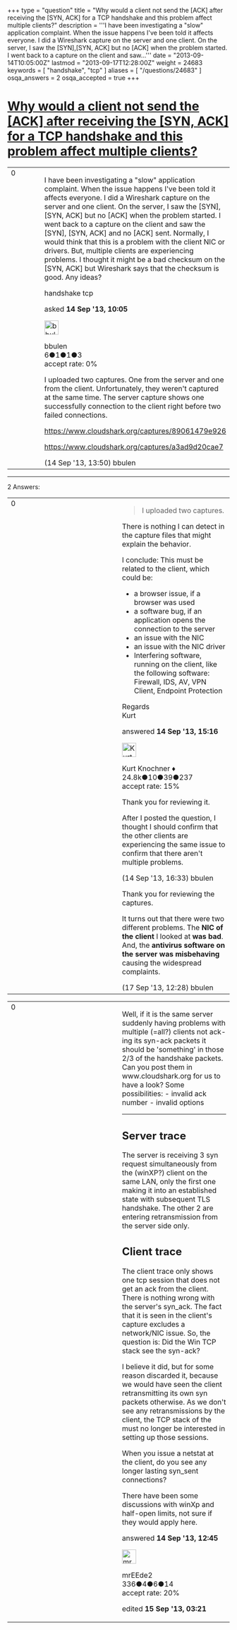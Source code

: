 +++
type = "question"
title = "Why would a client not send the [ACK] after receiving the [SYN, ACK] for a TCP handshake and this problem affect multiple clients?"
description = '''I have been investigating a &quot;slow&quot; application complaint. When the issue happens I&#x27;ve been told it affects everyone. I did a Wireshark capture on the server and one client. On the server, I saw the [SYN],[SYN, ACK] but no [ACK] when the problem started. I went back to a capture on the client and saw...'''
date = "2013-09-14T10:05:00Z"
lastmod = "2013-09-17T12:28:00Z"
weight = 24683
keywords = [ "handshake", "tcp" ]
aliases = [ "/questions/24683" ]
osqa_answers = 2
osqa_accepted = true
+++

<div class="headNormal">

# [Why would a client not send the \[ACK\] after receiving the \[SYN, ACK\] for a TCP handshake and this problem affect multiple clients?](/questions/24683/why-would-a-client-not-send-the-ack-after-receiving-the-syn-ack-for-a-tcp-handshake-and-this-problem-affect-multiple-clients)

</div>

<div id="main-body">

<div id="askform">

<table id="question-table" style="width:100%;"><colgroup><col style="width: 50%" /><col style="width: 50%" /></colgroup><tbody><tr class="odd"><td style="width: 30px; vertical-align: top"><div class="vote-buttons"><span id="post-24683-upvote" class="ajax-command post-vote up" rel="nofollow" title="I like this post (click again to cancel)"> </span><div id="post-24683-score" class="post-score" title="current number of votes">0</div><span id="post-24683-downvote" class="ajax-command post-vote down" rel="nofollow" title="I dont like this post (click again to cancel)"> </span> <span id="favorite-mark" class="ajax-command favorite-mark" rel="nofollow" title="mark/unmark this question as favorite (click again to cancel)"> </span><div id="favorite-count" class="favorite-count"></div></div></td><td><div id="item-right"><div class="question-body"><p>I have been investigating a "slow" application complaint. When the issue happens I've been told it affects everyone. I did a Wireshark capture on the server and one client. On the server, I saw the [SYN],[SYN, ACK] but no [ACK] when the problem started. I went back to a capture on the client and saw the [SYN], [SYN, ACK] and no [ACK] sent. Normally, I would think that this is a problem with the client NIC or drivers. But, multiple clients are experiencing problems. I thought it might be a bad checksum on the [SYN, ACK] but Wireshark says that the checksum is good. Any ideas?</p></div><div id="question-tags" class="tags-container tags"><span class="post-tag tag-link-handshake" rel="tag" title="see questions tagged &#39;handshake&#39;">handshake</span> <span class="post-tag tag-link-tcp" rel="tag" title="see questions tagged &#39;tcp&#39;">tcp</span></div><div id="question-controls" class="post-controls"></div><div class="post-update-info-container"><div class="post-update-info post-update-info-user"><p>asked <strong>14 Sep '13, 10:05</strong></p><img src="https://secure.gravatar.com/avatar/62a16882bb7093e4b5ce080f67904e84?s=32&amp;d=identicon&amp;r=g" class="gravatar" width="32" height="32" alt="bbulen&#39;s gravatar image" /><p><span>bbulen</span><br />
<span class="score" title="6 reputation points">6</span><span title="1 badges"><span class="badge1">●</span><span class="badgecount">1</span></span><span title="1 badges"><span class="silver">●</span><span class="badgecount">1</span></span><span title="3 badges"><span class="bronze">●</span><span class="badgecount">3</span></span><br />
<span class="accept_rate" title="Rate of the user&#39;s accepted answers">accept rate:</span> <span title="bbulen has no accepted answers">0%</span></p></div></div><div id="comments-container-24683" class="comments-container"><span id="24690"></span><div id="comment-24690" class="comment"><div id="post-24690-score" class="comment-score"></div><div class="comment-text"><p>I uploaded two captures. One from the server and one from the client. Unfortunately, they weren't captured at the same time. The server capture shows one successfully connection to the client right before two failed connections.</p><p><a href="https://www.cloudshark.org/captures/89061479e926">https://www.cloudshark.org/captures/89061479e926</a></p><p><a href="https://www.cloudshark.org/captures/a3ad9d20cae7">https://www.cloudshark.org/captures/a3ad9d20cae7</a></p></div><div id="comment-24690-info" class="comment-info"><span class="comment-age">(14 Sep '13, 13:50)</span> <span class="comment-user userinfo">bbulen</span></div></div></div><div id="comment-tools-24683" class="comment-tools"></div><div class="clear"></div><div id="comment-24683-form-container" class="comment-form-container"></div><div class="clear"></div></div></td></tr></tbody></table>

------------------------------------------------------------------------

<div class="tabBar">

<span id="sort-top"></span>

<div class="headQuestions">

2 Answers:

</div>

</div>

<span id="24695"></span>

<div id="answer-container-24695" class="answer accepted-answer">

<table style="width:100%;"><colgroup><col style="width: 50%" /><col style="width: 50%" /></colgroup><tbody><tr class="odd"><td style="width: 30px; vertical-align: top"><div class="vote-buttons"><span id="post-24695-upvote" class="ajax-command post-vote up" rel="nofollow" title="I like this post (click again to cancel)"> </span><div id="post-24695-score" class="post-score" title="current number of votes">0</div><span id="post-24695-downvote" class="ajax-command post-vote down" rel="nofollow" title="I dont like this post (click again to cancel)"> </span> <span class="accept-answer on" rel="nofollow" title="bbulen has selected this answer as the correct answer"> </span></div></td><td><div class="item-right"><div class="answer-body"><blockquote><p>I uploaded two captures.</p></blockquote><p>There is nothing I can detect in the capture files that might explain the behavior.</p><p>I conclude: This must be related to the client, which could be:</p><ul><li>a browser issue, if a browser was used</li><li>a software bug, if an application opens the connection to the server</li><li>an issue with the NIC</li><li>an issue with the NIC driver</li><li>Interfering software, running on the client, like the following software: Firewall, IDS, AV, VPN Client, Endpoint Protection</li></ul><p>Regards<br />
Kurt</p></div><div class="answer-controls post-controls"></div><div class="post-update-info-container"><div class="post-update-info post-update-info-user"><p>answered <strong>14 Sep '13, 15:16</strong></p><img src="https://secure.gravatar.com/avatar/23b7bf5b13bc2c98b2e8aa9869ca5d75?s=32&amp;d=identicon&amp;r=g" class="gravatar" width="32" height="32" alt="Kurt%20Knochner&#39;s gravatar image" /><p><span>Kurt Knochner ♦</span><br />
<span class="score" title="24767 reputation points"><span>24.8k</span></span><span title="10 badges"><span class="badge1">●</span><span class="badgecount">10</span></span><span title="39 badges"><span class="silver">●</span><span class="badgecount">39</span></span><span title="237 badges"><span class="bronze">●</span><span class="badgecount">237</span></span><br />
<span class="accept_rate" title="Rate of the user&#39;s accepted answers">accept rate:</span> <span title="Kurt Knochner has 344 accepted answers">15%</span> </br></p></div></div><div id="comments-container-24695" class="comments-container"><span id="24698"></span><div id="comment-24698" class="comment"><div id="post-24698-score" class="comment-score"></div><div class="comment-text"><p>Thank you for reviewing it.</p><p>After I posted the question, I thought I should confirm that the other clients are experiencing the same issue to confirm that there aren't multiple problems.</p></div><div id="comment-24698-info" class="comment-info"><span class="comment-age">(14 Sep '13, 16:33)</span> <span class="comment-user userinfo">bbulen</span></div></div><span id="24865"></span><div id="comment-24865" class="comment"><div id="post-24865-score" class="comment-score"></div><div class="comment-text"><p>Thank you for reviewing the captures.</p><p>It turns out that there were two different problems. The <strong>NIC of the client</strong> I looked at <strong>was bad</strong>. And, the <strong>antivirus software on the server was misbehaving</strong> causing the widespread complaints.</p></div><div id="comment-24865-info" class="comment-info"><span class="comment-age">(17 Sep '13, 12:28)</span> <span class="comment-user userinfo">bbulen</span></div></div></div><div id="comment-tools-24695" class="comment-tools"></div><div class="clear"></div><div id="comment-24695-form-container" class="comment-form-container"></div><div class="clear"></div></div></td></tr></tbody></table>

</div>

<span id="24688"></span>

<div id="answer-container-24688" class="answer">

<table style="width:100%;"><colgroup><col style="width: 50%" /><col style="width: 50%" /></colgroup><tbody><tr class="odd"><td style="width: 30px; vertical-align: top"><div class="vote-buttons"><span id="post-24688-upvote" class="ajax-command post-vote up" rel="nofollow" title="I like this post (click again to cancel)"> </span><div id="post-24688-score" class="post-score" title="current number of votes">0</div><span id="post-24688-downvote" class="ajax-command post-vote down" rel="nofollow" title="I dont like this post (click again to cancel)"> </span></div></td><td><div class="item-right"><div class="answer-body"><p>Well, if it is the same server suddenly having problems with multiple (=all?) clients not ack-ing its syn-ack packets it should be 'something' in those 2/3 of the handshake packets. Can you post them in www.cloudshark.org for us to have a look? Some possibilities: - invalid ack number - invalid options</p><hr /><h2 id="server-trace">Server trace</h2><p>The server is receiving 3 syn request simultaneously from the (winXP?) client on the same LAN, only the first one making it into an established state with subsequent TLS handshake. The other 2 are entering retransmission from the server side only.</p><h2 id="client-trace">Client trace</h2><p>The client trace only shows one tcp session that does not get an ack from the client. There is nothing wrong with the server's syn_ack. The fact that it is seen in the client's capture excludes a network/NIC issue. So, the question is: Did the Win TCP stack see the syn-ack?</p><p>I believe it did, but for some reason discarded it, because we would have seen the client retransmitting its own syn packets otherwise. As we don't see any retransmissions by the client, the TCP stack of the must no longer be interested in setting up those sessions.</p><p>When you issue a netstat at the client, do you see any longer lasting syn_sent connections?</p><p>There have been some discussions with winXp and half-open limits, not sure if they would apply here.</p></div><div class="answer-controls post-controls"></div><div class="post-update-info-container"><div class="post-update-info post-update-info-user"><p>answered <strong>14 Sep '13, 12:45</strong></p><img src="https://secure.gravatar.com/avatar/d6607c3aca20db751d019d8bbd2da893?s=32&amp;d=identicon&amp;r=g" class="gravatar" width="32" height="32" alt="mrEEde2&#39;s gravatar image" /><p><span>mrEEde2</span><br />
<span class="score" title="336 reputation points">336</span><span title="4 badges"><span class="badge1">●</span><span class="badgecount">4</span></span><span title="6 badges"><span class="silver">●</span><span class="badgecount">6</span></span><span title="14 badges"><span class="bronze">●</span><span class="badgecount">14</span></span><br />
<span class="accept_rate" title="Rate of the user&#39;s accepted answers">accept rate:</span> <span title="mrEEde2 has 5 accepted answers">20%</span></p></div><div class="post-update-info post-update-info-edited"><p><span> edited <strong>15 Sep '13, 03:21</strong> </span></p></div></div><div id="comments-container-24688" class="comments-container"></div><div id="comment-tools-24688" class="comment-tools"></div><div class="clear"></div><div id="comment-24688-form-container" class="comment-form-container"></div><div class="clear"></div></div></td></tr></tbody></table>

</div>

<div class="paginator-container-left">

</div>

</div>

</div>

